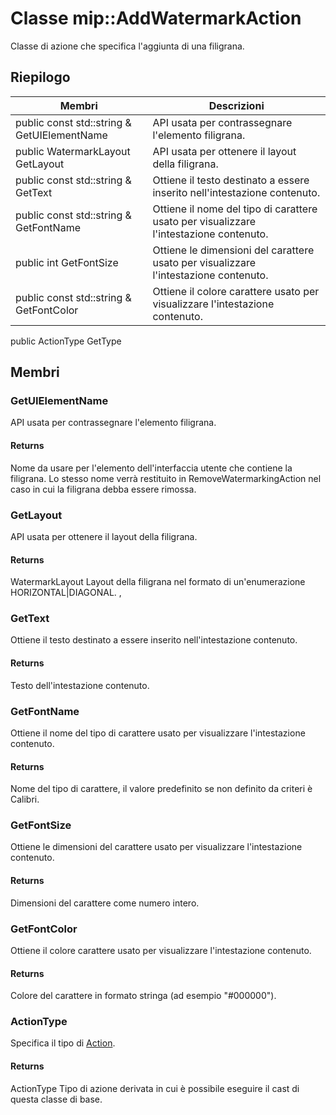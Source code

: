 # <a name="class-mipaddwatermarkaction"></a>Classe mip::AddWatermarkAction 
Classe di azione che specifica l'aggiunta di una filigrana.
## <a name="summary"></a>Riepilogo
 Membri                        | Descrizioni                                
--------------------------------|---------------------------------------------
public const std::string & GetUIElementName | API usata per contrassegnare l'elemento filigrana.
public WatermarkLayout GetLayout | API usata per ottenere il layout della filigrana.
public const std::string & GetText | Ottiene il testo destinato a essere inserito nell'intestazione contenuto.
public const std::string & GetFontName | Ottiene il nome del tipo di carattere usato per visualizzare l'intestazione contenuto.
public int GetFontSize | Ottiene le dimensioni del carattere usato per visualizzare l'intestazione contenuto.
public const std::string & GetFontColor | Ottiene il colore carattere usato per visualizzare l'intestazione contenuto.
public ActionType GetType
## <a name="members"></a>Membri
### <a name="getuielementname"></a>GetUIElementName
API usata per contrassegnare l'elemento filigrana.
#### <a name="returns"></a>Returns
Nome da usare per l'elemento dell'interfaccia utente che contiene la filigrana. Lo stesso nome verrà restituito in RemoveWatermarkingAction nel caso in cui la filigrana debba essere rimossa.
### <a name="getlayout"></a>GetLayout
API usata per ottenere il layout della filigrana.
#### <a name="returns"></a>Returns
WatermarkLayout Layout della filigrana nel formato di un'enumerazione HORIZONTAL|DIAGONAL. ,
### <a name="gettext"></a>GetText
Ottiene il testo destinato a essere inserito nell'intestazione contenuto.
#### <a name="returns"></a>Returns
Testo dell'intestazione contenuto.
### <a name="getfontname"></a>GetFontName
Ottiene il nome del tipo di carattere usato per visualizzare l'intestazione contenuto.
#### <a name="returns"></a>Returns
Nome del tipo di carattere, il valore predefinito se non definito da criteri è Calibri.
### <a name="getfontsize"></a>GetFontSize
Ottiene le dimensioni del carattere usato per visualizzare l'intestazione contenuto.
#### <a name="returns"></a>Returns
Dimensioni del carattere come numero intero.
### <a name="getfontcolor"></a>GetFontColor
Ottiene il colore carattere usato per visualizzare l'intestazione contenuto.
#### <a name="returns"></a>Returns
Colore del carattere in formato stringa (ad esempio "#000000").
### <a name="actiontype"></a>ActionType
Specifica il tipo di [Action](#classmip_1_1_action).
#### <a name="returns"></a>Returns
ActionType Tipo di azione derivata in cui è possibile eseguire il cast di questa classe di base.